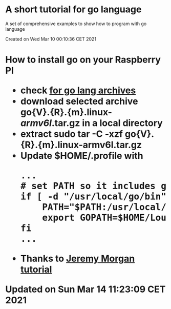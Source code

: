 <h1>A short tutorial for go language</h1>

A set of comprehensive examples to show how to program with go language

Created on Wed Mar 10 00:10:36 CET 2021
<h1>How to install go on your Raspberry PI</h!>
<ul>
<li>check <a href="https:/golang.org/dl">for go lang archives</a>
</li><li>download selected archive <b>go{V}.{R}.{m}.linux-<i>armv6l</i>.tar.gz</b> in a local directory
</li><li>extract <b>sudo tar -C -xzf go{V}.{R}.{m}.linux-armv6l.tar.gz</b>
</li><li>Update $HOME/.profile with<br><pre>...
# set PATH so it includes go user's private /usr/local/go if it exists
if [ -d "/usr/local/go/bin" ] ; then
    PATH="$PATH:/usr/local/go/bin"
    export GOPATH=$HOME/Lourah/go
fi
...</pre>
</li><li>Thanks to <a href="https://www.jeremymorgan.com/tutorials/raspberry-pi/install-go-raspberry-pi">Jeremy Morgan tutorial</a>
</li>
</ul>
Updated on Sun Mar 14 11:23:09 CET 2021
